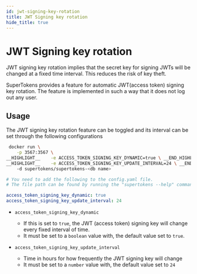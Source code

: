 ```yaml
---
id: jwt-signing-key-rotation
title: JWT Signing key rotation
hide_title: true
---
```


<!-- COPY DOCS -->
<!-- ./session/docs/common-customizations/sessions/jwt-signing-key-rotation.md -->

# JWT Signing key rotation

JWT signing key rotation implies that the secret key for signing JWTs will be changed at a fixed time interval. This reduces the risk of key theft.

SuperTokens provides a feature for automatic JWT(access token) signing key rotation. The feature is implemented in such a way that it does not log out any user.

## Usage
The JWT signing key rotation feature can be toggled and its interval can be set through the following configurations

<!--DOCUSAURUS_CODE_TABS-->
<!--With Docker-->
```bash
 docker run \
    -p 3567:3567 \
__HIGHLIGHT__    -e ACCESS_TOKEN_SIGNING_KEY_DYNAMIC=true \ __END_HIGHLIGHT__
__HIGHLIGHT__    -e ACCESS_TOKEN_SIGNING_KEY_UPDATE_INTERVAL=24 \ __END_HIGHLIGHT__
    -d supertokens/supertokens-<db name>
```
<!--Without Docker-->
```yaml
# You need to add the following to the config.yaml file.
# The file path can be found by running the "supertokens --help" command

access_token_signing_key_dynamic: true
access_token_signing_key_update_interval: 24

```
<!--END_DOCUSAURUS_CODE_TABS-->

- ``access_token_signing_key_dynamic``
  - If this is set to ``true``, the JWT (access token) signing key will change every fixed interval of time.
  - It must be set to a ``boolean`` value with, the default value set to ``true``.

- ``access_token_signing_key_update_interval``
  - Time in hours for how frequently the JWT signing key will change
  - It must be set to a ``number`` value with, the default value set to ``24``
